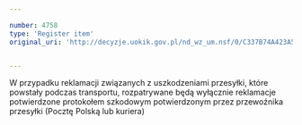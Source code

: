 ```yaml
---

number: 4758
type: 'Register item'
original_uri: 'http://decyzje.uokik.gov.pl/nd_wz_um.nsf/0/C337B74A423A5F0CC1257B7A003BB17F?OpenDocument'


---
```


W przypadku reklamacji związanych z uszkodzeniami przesyłki, które powstały podczas transportu, rozpatrywane będą wyłącznie reklamacje potwierdzone protokołem szkodowym potwierdzonym przez przewoźnika przesyłki (Pocztę Polską lub kuriera)
